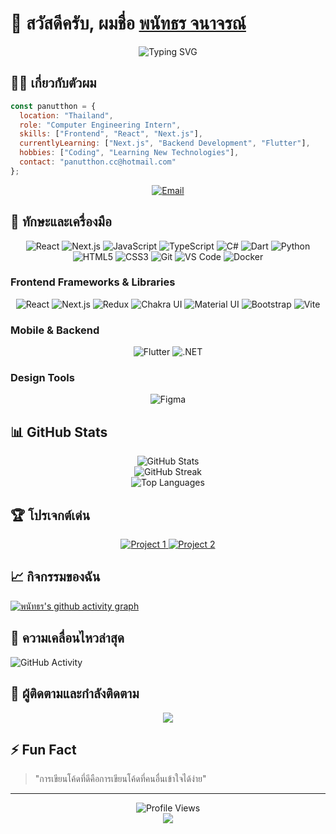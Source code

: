 # 👋 สวัสดีครับ, ผมชื่อ [พนัทธร จนาจรณ์](https://github.com/panutthon) 

<div align="center">
  <img src="https://readme-typing-svg.herokuapp.com?font=Fira+Code&weight=500&size=30&pause=1000&color=2986cc&center=true&vCenter=true&width=600&height=100&lines=Computer+Engineering+Intern;Frontend+Developer;React+%26+Next.js+Enthusiast;Always+Learning+New+Things" alt="Typing SVG" />
</div>

## 🧑‍💻 เกี่ยวกับตัวผม

```javascript
const panutthon = {
  location: "Thailand",
  role: "Computer Engineering Intern",
  skills: ["Frontend", "React", "Next.js"],
  currentlyLearning: ["Next.js", "Backend Development", "Flutter"],
  hobbies: ["Coding", "Learning New Technologies"],
  contact: "panutthon.cc@hotmail.com"
};
```

<p align="center">
  <a href="mailto:panutthon.cc@hotmail.com">
    <img src="https://img.shields.io/badge/Email-panutthon.cc%40hotmail.com-blue?style=for-the-badge&logo=microsoftoutlook&logoColor=white" alt="Email" />
  </a>
</p>

## 🚀 ทักษะและเครื่องมือ

<p align="center">
  <img src="https://img.shields.io/badge/React-61DAFB?style=for-the-badge&logo=react&logoColor=black" alt="React" />
  <img src="https://img.shields.io/badge/Next.js-000000?style=for-the-badge&logo=nextdotjs&logoColor=white" alt="Next.js" />
  <img src="https://img.shields.io/badge/JavaScript-F7DF1E?style=for-the-badge&logo=javascript&logoColor=black" alt="JavaScript" />
  <img src="https://img.shields.io/badge/TypeScript-3178C6?style=for-the-badge&logo=typescript&logoColor=white" alt="TypeScript" />
  <img src="https://img.shields.io/badge/C%23-512BD4?style=for-the-badge&logo=csharp&logoColor=white" alt="C#" />
  <img src="https://img.shields.io/badge/Dart-0175C2?style=for-the-badge&logo=dart&logoColor=white" alt="Dart" />
  <img src="https://img.shields.io/badge/Python-3776AB?style=for-the-badge&logo=python&logoColor=white" alt="Python" />
  <img src="https://img.shields.io/badge/HTML5-E34F26?style=for-the-badge&logo=html5&logoColor=white" alt="HTML5" />
  <img src="https://img.shields.io/badge/CSS3-1572B6?style=for-the-badge&logo=css3&logoColor=white" alt="CSS3" />
  <img src="https://img.shields.io/badge/Git-F05032?style=for-the-badge&logo=git&logoColor=white" alt="Git" />
  <img src="https://img.shields.io/badge/VSCode-007ACC?style=for-the-badge&logo=visualstudiocode&logoColor=white" alt="VS Code" />
  <img src="https://img.shields.io/badge/Docker-2496ED?style=for-the-badge&logo=docker&logoColor=white" alt="Docker" />
</p>

### Frontend Frameworks & Libraries
<p align="center">
  <img src="https://img.shields.io/badge/React-61DAFB?style=for-the-badge&logo=react&logoColor=black" alt="React" />
  <img src="https://img.shields.io/badge/Next.js-000000?style=for-the-badge&logo=nextdotjs&logoColor=white" alt="Next.js" />
  <img src="https://img.shields.io/badge/Redux-764ABC?style=for-the-badge&logo=redux&logoColor=white" alt="Redux" />
  <img src="https://img.shields.io/badge/Chakra_UI-319795?style=for-the-badge&logo=chakraui&logoColor=white" alt="Chakra UI" />
  <img src="https://img.shields.io/badge/Material_UI-007FFF?style=for-the-badge&logo=mui&logoColor=white" alt="Material UI" />
  <img src="https://img.shields.io/badge/Bootstrap-7952B3?style=for-the-badge&logo=bootstrap&logoColor=white" alt="Bootstrap" />
  <img src="https://img.shields.io/badge/Vite-646CFF?style=for-the-badge&logo=vite&logoColor=white" alt="Vite" />
</p>

### Mobile & Backend
<p align="center">
  <img src="https://img.shields.io/badge/Flutter-02569B?style=for-the-badge&logo=flutter&logoColor=white" alt="Flutter" />
  <img src="https://img.shields.io/badge/.NET-512BD4?style=for-the-badge&logo=dotnet&logoColor=white" alt=".NET" />
</p>

### Design Tools
<p align="center">
  <img src="https://img.shields.io/badge/Figma-F24E1E?style=for-the-badge&logo=figma&logoColor=white" alt="Figma" />
</p>

## 📊 GitHub Stats

<div align="center">
  <img src="https://github-readme-stats.vercel.app/api?username=panutthon&show_icons=true&theme=tokyonight" alt="GitHub Stats" />
</div>

<div align="center">
  <img src="https://github-readme-streak-stats.herokuapp.com/?user=panutthon&theme=tokyonight" alt="GitHub Streak" />
</div>

<div align="center">
  <img src="https://github-readme-stats.vercel.app/api/top-langs/?username=panutthon&layout=compact&theme=tokyonight" alt="Top Languages" />
</div>

## 🏆 โปรเจกต์เด่น

<div align="center">
  <a href="https://github.com/panutthon/[ชื่อโปรเจกต์ของคุณ]">
    <img src="https://github-readme-stats.vercel.app/api/pin/?username=panutthon&repo=[ชื่อโปรเจกต์ของคุณ]&theme=tokyonight" alt="Project 1" />
  </a>
  <a href="https://github.com/panutthon/[ชื่อโปรเจกต์ของคุณ]">
    <img src="https://github-readme-stats.vercel.app/api/pin/?username=panutthon&repo=[ชื่อโปรเจกต์ของคุณ]&theme=tokyonight" alt="Project 2" />
  </a>
</div>

## 📈 กิจกรรมของฉัน
[![พนัทธร's github activity graph](https://github-readme-activity-graph.vercel.app/graph?username=panutthon&theme=tokyo-night)](https://github.com/panutthon)

## 🔄 ความเคลื่อนไหวล่าสุด

![GitHub Activity](https://github-profile-summary-cards.vercel.app/api/cards/profile-details?username=panutthon&theme=tokyonight)

## 👣 ผู้ติดตามและกำลังติดตาม

<div align="center">
  <img src="https://github-profile-summary-cards.vercel.app/api/cards/productive-time?username=panutthon&theme=tokyonight" />
</div>

## ⚡ Fun Fact

> "การเขียนโค้ดที่ดีคือการเขียนโค้ดที่คนอื่นเข้าใจได้ง่าย"

---

<div align="center">
  <img src="https://komarev.com/ghpvc/?username=panutthon&color=blue&style=for-the-badge" alt="Profile Views" />
</div>

<div align="center">
  <img src="https://capsule-render.vercel.app/api?type=waving&color=gradient&height=100&section=footer" />
</div>
